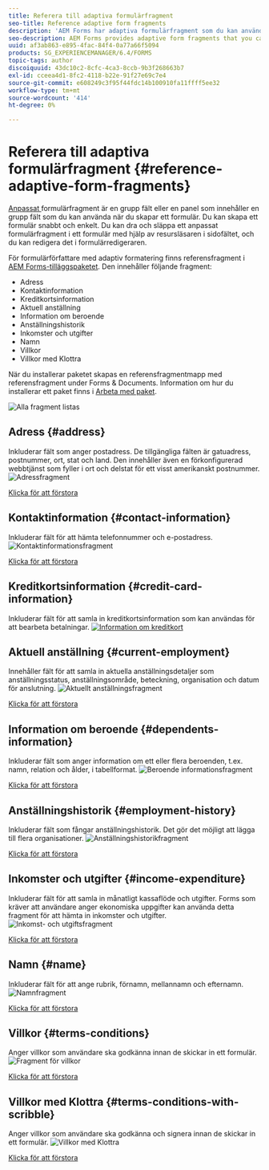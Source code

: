```yaml
---
title: Referera till adaptiva formulärfragment
seo-title: Reference adaptive form fragments
description: 'AEM Forms har adaptiva formulärfragment som du kan använda som resurser för att snabbt skapa ett formulär. '
seo-description: AEM Forms provides adaptive form fragments that you can use as assets to create a form quickly.
uuid: af3ab863-e895-4fac-84f4-0a77a66f5094
products: SG_EXPERIENCEMANAGER/6.4/FORMS
topic-tags: author
discoiquuid: 43dc10c2-8cfc-4ca3-8ccb-9b3f268663b7
exl-id: cceea4d1-8fc2-4118-b22e-91f27e69c7e4
source-git-commit: e608249c3f95f44fdc14b100910fa11ffff5ee32
workflow-type: tm+mt
source-wordcount: '414'
ht-degree: 0%

---
```


# Referera till adaptiva formulärfragment {#reference-adaptive-form-fragments}

[Anpassat ](/help/forms/using/adaptive-form-fragments.md) formulärfragment är en grupp fält eller en panel som innehåller en grupp fält som du kan använda när du skapar ett formulär. Du kan skapa ett formulär snabbt och enkelt. Du kan dra och släppa ett anpassat formulärfragment i ett formulär med hjälp av resursläsaren i sidofältet, och du kan redigera det i formulärredigeraren.

För formulärförfattare med adaptiv formatering finns referensfragment i [AEM Forms-tilläggspaketet](https://experienceleague.adobe.com/docs/experience-manager-release-information/aem-release-updates/forms-updates/aem-forms-releases.html). Den innehåller följande fragment:

* Adress
* Kontaktinformation
* Kreditkortsinformation
* Aktuell anställning
* Information om beroende
* Anställningshistorik
* Inkomster och utgifter
* Namn
* Villkor
* Villkor med Klottra

När du installerar paketet skapas en referensfragmentmapp med referensfragment under Forms &amp; Documents. Information om hur du installerar ett paket finns i [Arbeta med paket](/help/sites-administering/package-manager.md).

![Alla fragment listas](assets/ootb-frags.png)

## Adress {#address}

Inkluderar fält som anger postadress. De tillgängliga fälten är gatuadress, postnummer, ort, stat och land. Den innehåller även en förkonfigurerad webbtjänst som fyller i ort och delstat för ett visst amerikanskt postnummer.
![Adressfragment](assets/address.png)

[Klicka för att förstora](assets/address.png)

## Kontaktinformation {#contact-information}

Inkluderar fält för att hämta telefonnummer och e-postadress.
![Kontaktinformationsfragment](assets/contact-info.png)

[Klicka för att förstora](assets/contact-info-1.png)

## Kreditkortsinformation {#credit-card-information}

Inkluderar fält för att samla in kreditkortsinformation som kan användas för att bearbeta betalningar.
[ ![Information om kreditkort](assets/cc-info.png)](assets/cc-info-1.png)

## Aktuell anställning {#current-employment}

Innehåller fält för att samla in aktuella anställningsdetaljer som anställningsstatus, anställningsområde, beteckning, organisation och datum för anslutning.
![Aktuellt anställningsfragment](assets/current-emp.png)

[Klicka för att förstora](assets/current-emp-1.png)

## Information om beroende {#dependents-information}

Inkluderar fält som anger information om ett eller flera beroenden, t.ex. namn, relation och ålder, i tabellformat.
![Beroende informationsfragment](assets/dependents-info.png)

[Klicka för att förstora](assets/dependents-info-1.png)

## Anställningshistorik {#employment-history}

Inkluderar fält som fångar anställningshistorik. Det gör det möjligt att lägga till flera organisationer.
![Anställningshistorikfragment](assets/emp-history.png)

[Klicka för att förstora](assets/emp-history-1.png)

## Inkomster och utgifter {#income-expenditure}

Inkluderar fält för att samla in månatligt kassaflöde och utgifter. Forms som kräver att användare anger ekonomiska uppgifter kan använda detta fragment för att hämta in inkomster och utgifter.
![Inkomst- och utgiftsfragment](assets/income.png)

[Klicka för att förstora](assets/income-1.png)

## Namn {#name}

Inkluderar fält för att ange rubrik, förnamn, mellannamn och efternamn.
![Namnfragment](assets/name.png)

[Klicka för att förstora](assets/name-1.png)

## Villkor {#terms-conditions}

Anger villkor som användare ska godkänna innan de skickar in ett formulär.
![Fragment för villkor](assets/tnc.png)

[Klicka för att förstora](assets/tnc-1.png)

## Villkor med Klottra {#terms-conditions-with-scribble}

Anger villkor som användare ska godkänna och signera innan de skickar in ett formulär.
![Villkor med Klottra](assets/tnc-scribble.png)

[Klicka för att förstora](assets/tnc-scribble-1.png)
